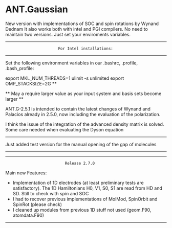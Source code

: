 # ANT.Gaussian
New version with implementations of SOC and spin rotations by Wynand Dednam
It also works both with intel and PGI compilers. No need to maintain two versions. Just set your enviroments variables.

********************************************************************************
                           For Intel installations:
********************************************************************************

Set the following environment variables in our .bashrc, .profile, .bash_profile:

export MKL_NUM_THREADS=1
ulimit -s unlimited
export OMP_STACKSIZE=2G **

** May a require larger value as your input system and basis sets become larger **

ANT.G-2.5.1 is intended to contain the latest changes of Wynand and Palacios already in 2.5.0, now including the evaluation of the polarization. 

I think the issue of the integration of the advanced density matrix is solved. Some care needed when evaluating the Dyson equation

********************************************************************************
Just added test version for the manual opening of the gap of molecules
********************************************************************************
********************************************************************************
                              Release 2.7.0                  
Main new Features:

- Implementation of 1D electrodes (at least preliminary tests are satisfactory). 
  The 1D Hamiltonians H0, V1, S0, S1 are read from HD and SD. 
  Still to check with spin and SOC
- I had to recover previous implementations of MolMod, SpinOrbit and SpinRot (please check)
- I cleaned up modules from previous 1D stuff not used (geom.F90, atomdata.F90)
********************************************************************************
